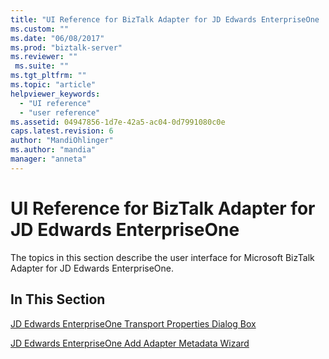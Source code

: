 ```yaml
---
title: "UI Reference for BizTalk Adapter for JD Edwards EnterpriseOne | Microsoft Docs"
ms.custom: ""
ms.date: "06/08/2017"
ms.prod: "biztalk-server"
ms.reviewer: ""
 ms.suite: ""
ms.tgt_pltfrm: ""
ms.topic: "article"
helpviewer_keywords: 
  - "UI reference"
  - "user reference"
ms.assetid: 04947856-1d7e-42a5-ac04-0d7991080c0e
caps.latest.revision: 6
author: "MandiOhlinger"
ms.author: "mandia"
manager: "anneta"
---
```

# UI Reference for BizTalk Adapter for JD Edwards EnterpriseOne
The topics in this section describe the user interface for Microsoft BizTalk Adapter for JD Edwards EnterpriseOne.  
  
## In This Section  
 [JD Edwards EnterpriseOne Transport Properties Dialog Box](../core/jd-edwards-enterpriseone-transport-properties-dialog-box.md)  
  
 [JD Edwards EnterpriseOne Add Adapter Metadata Wizard](../core/jd-edwards-enterpriseone-add-adapter-metadata-wizard.md)